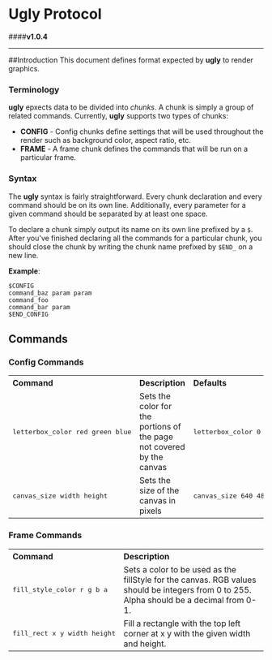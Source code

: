 # Ugly Protocol
####**v1.0.4**

---



##Introduction
This document defines format expected by **ugly** to render graphics.

### Terminology
**ugly** epxects data to be divided into *chunks*. A chunk is simply a group of
related commands. Currently, **ugly** supports two types of chunks:
- **CONFIG** - Config chunks define settings that will be used throughout the
render such as background color, aspect ratio, etc.
- **FRAME** - A frame chunk defines the commands that will be run on a
particular frame.

### Syntax
The **ugly** syntax is fairly straightforward. Every chunk declaration and every
command should be on its own line. Additionally, every parameter for a given
command should be separated by at least one space.

To declare a chunk simply output its name on its own line prefixed by a `$`.
After you've finished declaring all the commands for a particular chunk, you
should close the chunk by writing the chunk name prefixed by `$END_` on a
new line.

**Example**:

```
$CONFIG
command_baz param param
command_foo
command_bar param
$END_CONFIG
```

## Commands
### Config Commands

<table>
    <tbody>
        <tr>
            <th align="left">Command</th>
            <th align="left">Description</th>
            <th align="left">Defaults</th>
        </tr>
        <tr>
            <td><pre>letterbox_color red green blue</pre></td>
            <td> Sets the color for the portions of the page not covered by the canvas
            <td><pre>letterbox_color 0 0 0</pre></td>
        </tr>
        <tr>
            <td><pre>canvas_size width height</pre></td>
            <td> Sets the size of the canvas in pixels
            <td><pre>canvas_size 640 480</pre></td>
        </tr>
    </tbody>
</table>

### Frame Commands
<table>
    <tbody>
        <tr>
            <th align="left">Command</th>
            <th align="left">Description</th>
        </tr>
        <tr>
            <td><pre>fill_style_color r g b a</pre></td>
            <td>Sets a color to be used as the fillStyle for the canvas.
            RGB values should be integers from 0 to 255. Alpha should be a
            decimal from 0-1.</td>
        </tr>
        <tr>
            <td><pre>fill_rect x y width height</pre></td>
            <td>Fill a rectangle with the top left corner at x y with the given
            width and height.</td>
        </tr>
    </tbody>
</table>


